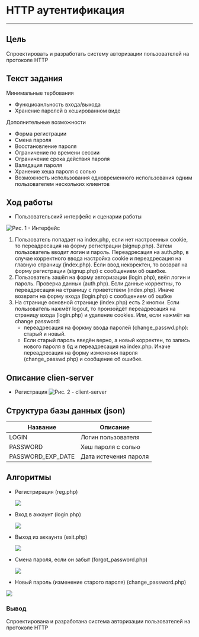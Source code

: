 # HTTP аутентификация
*****
## Цель
Спроектировать и разработать систему авторизации пользователей на протоколе HTTP
## Текст задания
Минимальные тербования
* Функциоанльность входа/выхода
* Хранение паролей в хешированном виде

Дополнительные возможности
* Форма регистрации
* Смена пароля
* Восстановление пароля
* Ограничение по времени сессии
* Ограничение срока действия пароля
* Валидация пароля
* Хранение хеша пароля с солью
* Возможность использования одновременного использования одним пользователем нескольких клиентов

## Ход работы
* Пользовательский интерфейс и сценарии работы

![Рис. 1 - Интерфейс](https://github.com/4260snow/lab1_reg_auth/blob/main/ui.drawio.png)

1) Пользователь попадает на index.php, если нет настроенных сookie, то переадресация на форму регистрации (signup.php). Затем пользователь вводит логин и пароль. Переадресация на auth.php, в случае корректного ввода настройка cookie и переадресация на главную страницу (index.php). Если ввод некоректен, то возврат на форму регистрации (signup.php) c сообщением об ошибке.
2) Пользователь зашёл на форму авторизации (login.php), ввёл логин и пароль. Проверка данных (auth.php). Если данные корректны, то переадресация на страницу с приветствем (index.php). Иначе возвратн на форму входа (login.php) с сообщением об ошбке
3) На странице основной странице (index.php) есть 2 кнопки. Если пользователь нажмёт logout, то произойдёт переадресация на страницу входа (login.php) и удаление cookies. Или, если нажмёт на change password:
    * переадресация на форкму ввода паролей (change_passwd.php): старый и новый.
    * Если старый пароль введён верно, а новый корректен, то запись нового пароля в бд и переадресация на index.php. Иначе переадресация на форму изменения пароля (change_passwd.php) и сообщение об ошибке.


## Описание clien-server
* Регистрация
![Рис. 2 - client-server](https://github.com/4260snow/lab1_reg_auth/blob/main/std_reg.png)

## Структура базы данных (json)

| Название         | Описание                              |
|------------------|---------------------------------------|
| LOGIN            | Логин пользователя                    |
| PASSWORD         | Хеш пароля с солью                    |
| PASSWORD_EXP_DATE| Дата истечения пароля                 |

## Алгоритмы

 * Регистрирация (reg.php)
 
    ![](https://github.com/4260snow/lab1_reg_auth/blob/main/reg_bd.drawio.png)
  
 * Вход в аккаунт (login.php)
  
    ![](https://github.com/4260snow/lab1_reg_auth/blob/main/login_bd.drawio.png)
  
 * Выход из аккаунта (exit.php)
  
    ![](https://github.com/4260snow/lab1_reg_auth/blob/main/logout_bd.drawio.png)
  
 * Смена пароля, если он забыт (forgot_password.php)
  
    ![](https://github.com/4260snow/lab1_reg_auth/blob/main/forgot_pwd_bd.drawio.png)
  
 * Новый пароль (изменение старого пароля) (change_password.php)
 
 ![](https://github.com/4260snow/lab1_reg_auth/blob/main/cng_pwd_bd.drawio.png)

### Вывод
Спроектирована и разработана система авторизации пользователей на протоколе HTTP